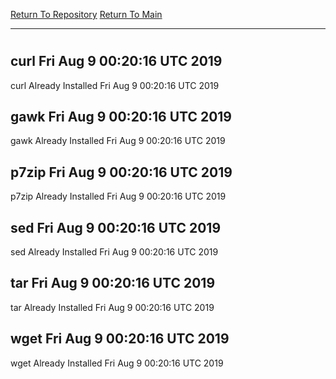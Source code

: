 [Return To Repository](https://github.com/deathbybandaid/piholeparser/)
[Return To Main](https://github.com/deathbybandaid/piholeparser/blob/master/RecentRunLogs/Mainlog.md)
____________________________________
# 
## curl Fri Aug 9 00:20:16 UTC 2019
curl Already Installed Fri Aug 9 00:20:16 UTC 2019
## gawk Fri Aug 9 00:20:16 UTC 2019
gawk Already Installed Fri Aug 9 00:20:16 UTC 2019
## p7zip Fri Aug 9 00:20:16 UTC 2019
p7zip Already Installed Fri Aug 9 00:20:16 UTC 2019
## sed Fri Aug 9 00:20:16 UTC 2019
sed Already Installed Fri Aug 9 00:20:16 UTC 2019
## tar Fri Aug 9 00:20:16 UTC 2019
tar Already Installed Fri Aug 9 00:20:16 UTC 2019
## wget Fri Aug 9 00:20:16 UTC 2019
wget Already Installed Fri Aug 9 00:20:16 UTC 2019
